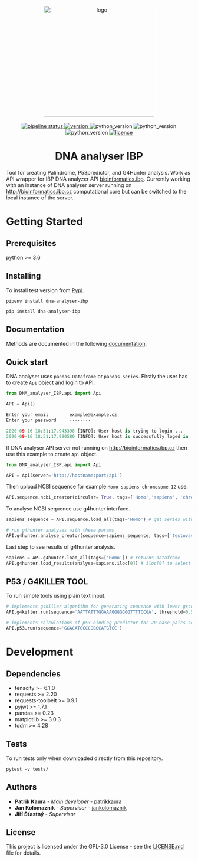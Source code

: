 <div align="center">
    <img src="https://gitlab.com/PatrikKaura/dna_analyser_ibp_logos/-/raw/master/logo.png" alt='logo' width='300px'>
    <br/>
    <br/>
    <a href="https://gitlab.com/PatrikKaura/DNA_analyser_IBP/-/commits/master">
        <img alt="pipeline status" src="https://gitlab.com/PatrikKaura/DNA_analyser_IBP/badges/master/pipeline.svg" />
    </a>
    <a href="https://pypi.org/project/dna-analyser-ibp/">
        <img src="https://img.shields.io/badge/version-3.2.0-brightgreen.svg" alt='version'/>
    </a>
    <img src="https://img.shields.io/badge/python-3.6-brightgreen.svg" alt='python_version'/>
    <img src="https://img.shields.io/badge/python-3.7-brightgreen.svg" alt='python_version'/>
    <img src="https://img.shields.io/badge/python-3.8-brightgreen.svg" alt='python_version'/>
    <a href="https://choosealicense.com/licenses/gpl-3.0/">
        <img src='https://img.shields.io/badge/licence-GNU%20v3.0-blue.svg' alt='licence'/>
    </a>
    <h1 align='center'> DNA analyser IBP </h1>
</div>


Tool for creating Palindrome, P53predictor, and G4Hunter analysis. Work as API wrapper for IBP DNA analyzer API [bioinformatics.ibp](http://bioinformatics.ibp.cz/).
Currently working with an instance of DNA analyser server running on http://bioinformatics.ibp.cz computational core but can be switched 
to the local instance of the server.

# Getting Started

## Prerequisites

python >= 3.6

## Installing

To install test version from [Pypi](https://pypi.org/project/dna-analyser-ibp/).

```commandline
pipenv install dna-analyser-ibp
```

```commandline
pip install dna-analyser-ibp
```

## Documentation

Methods are documented in the following [documentation](https://patrikkaura.gitlab.io/DNA_analyser_IBP/).

## Quick start

DNA analyser uses `pandas.Dataframe` or `pandas.Series`. Firstly the user  has to create `Api` object and login to API.
```python
from DNA_analyser_IBP.api import Api

API = Api()
```
```python
Enter your email        example@example.cz
Enter your password     ········

2020-09-16 18:51:17.943398 [INFO]: User host is trying to login ...
2020-09-16 18:51:17.990580 [INFO]: User host is successfully loged in ...
```
If DNA analyser API server not running on http://bioinformatics.ibp.cz then use this example to create `Api` object.
```python
from DNA_analyser_IBP.api import Api

API = Api(server='http://hostname:port/api')
```
Then upload NCBI sequence for example `Homo sapiens chromosome 12` use.
```python
API.sequence.ncbi_creator(circular= True, tags=['Homo','sapiens', 'chromosome'], name='Homo sapiens chromosome 12', ncbi_id='NC_000012.12')
```
To analyse NCBI sequence use g4hunter interface.
```python
sapiens_sequence = API.sequence.load_all(tags='Homo') # get series with sapiens sequence

# run g4hunter analyses with these params
API.g4hunter.analyse_creator(sequence=sapiens_sequence, tags=['testovaci','Homo', 'sapiens'], threshold=1.4, window_size=30)
```
Last step to see results of g4hunter analysis.
```python
sapiens = API.g4hunter.load_all(tags=['Homo']) # returns dataframe
API.g4hunter.load_results(analyse=sapiens.iloc[0]) # iloc[0] to select row from dataframe
```
## P53 / G4KILLER TOOL
To run simple tools using plain text input.
```python
# implements g4killer algorithm for generating sequence with lower gscore
API.g4killer.run(sequence='AATTATTTGGAAAGGGGGGGTTTTCCGA', threshold=0.5) 

# implements calculations of p53 binding predictor for 20 base pairs sequences 
API.p53.run(sequence='GGACATGCCCGGGCATGTCC') 
```

# Development

## Dependencies

* tenacity >= 6.1.0
* requests >= 2.20
* requests-toolbelt >= 0.9.1
* pyjwt >= 1.7.1
* pandas >= 0.23
* matplotlib >= 3.0.3
* tqdm >= 4.28

## Tests

To run tests only when downloaded directly from this repository.

```commandline
pytest -v tests/
```

## Authors

* **Patrik Kaura** - *Main developer* - [patrikkaura](https://gitlab.com/PatrikKaura/)
* **Jan Kolomaznik** - *Supervisor* - [jankolomaznik](https://github.com/Kolomaznik)
* **Jiří Šťastný** - *Supervisor*

## License

This project is licensed under the GPL-3.0 License - see the [LICENSE.md](LICENSE.md) file for details.
